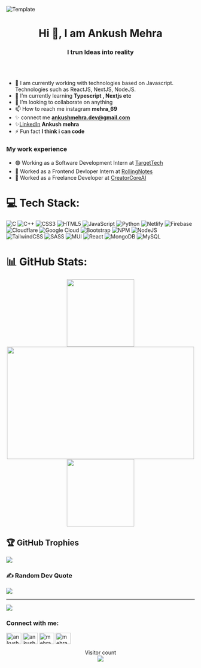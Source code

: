 
![Template](https://raw.githubusercontent.com/halfrost/halfrost/master/icons/header_.png)
 <h1 align="center">Hi 👋, I am Ankush Mehra</h1>
<h3 align="center">I  trun Ideas into reality </h3><br><br>

     
- 👋 I am currently working with technologies based on Javascript. Technologies such as ReactJS, NextJS, NodeJS.
- 🌱 I’m currently learning **Typescript , Nextjs etc**
- 💞️ I’m looking to collaborate on  anything
- 📫 How to reach me instagram **mehra_69**
- ✨ connect me **ankushmehra.dev@gmail.com** 
- ✨<a href="https://www.linkedin.com/in/ankush-mehra-9a57a1233/">LinkedIn</a> **Ankush mehra** 
- ⚡ Fun fact **I think i can code**

### My work experience
- 🟢 Working as a Software Development Intern at [TargetTech](https://targettechnology.in/)
- 🔴 Worked as a Frontend Devloper Intern at [RollingNotes](https://rollingnotes.in/)
- 🔴 Worked as a Freelance Developer  at [CreatorCoreAI]()

# 💻 Tech Stack:
![C](https://img.shields.io/badge/c-%2300599C.svg?style=for-the-badge&logo=c&logoColor=white) ![C++](https://img.shields.io/badge/c++-%2300599C.svg?style=for-the-badge&logo=c%2B%2B&logoColor=white) ![CSS3](https://img.shields.io/badge/css3-%231572B6.svg?style=for-the-badge&logo=css3&logoColor=white) ![HTML5](https://img.shields.io/badge/html5-%23E34F26.svg?style=for-the-badge&logo=html5&logoColor=white) ![JavaScript](https://img.shields.io/badge/javascript-%23323330.svg?style=for-the-badge&logo=javascript&logoColor=%23F7DF1E) ![Python](https://img.shields.io/badge/python-3670A0?style=for-the-badge&logo=python&logoColor=ffdd54) ![Netlify](https://img.shields.io/badge/netlify-%23000000.svg?style=for-the-badge&logo=netlify&logoColor=#00C7B7) ![Firebase](https://img.shields.io/badge/firebase-%23039BE5.svg?style=for-the-badge&logo=firebase) ![Cloudflare](https://img.shields.io/badge/Cloudflare-F38020?style=for-the-badge&logo=Cloudflare&logoColor=white) ![Google Cloud](https://img.shields.io/badge/Google%20Cloud-%234285F4.svg?style=for-the-badge&logo=google-cloud&logoColor=white) ![Bootstrap](https://img.shields.io/badge/bootstrap-%23563D7C.svg?style=for-the-badge&logo=bootstrap&logoColor=white) ![NPM](https://img.shields.io/badge/NPM-%23000000.svg?style=for-the-badge&logo=npm&logoColor=white) ![NodeJS](https://img.shields.io/badge/node.js-6DA55F?style=for-the-badge&logo=node.js&logoColor=white) ![TailwindCSS](https://img.shields.io/badge/tailwindcss-%2338B2AC.svg?style=for-the-badge&logo=tailwind-css&logoColor=white) ![SASS](https://img.shields.io/badge/SASS-hotpink.svg?style=for-the-badge&logo=SASS&logoColor=white) ![MUI](https://img.shields.io/badge/MUI-%230081CB.svg?style=for-the-badge&logo=material-ui&logoColor=white) ![React](https://img.shields.io/badge/react-%2320232a.svg?style=for-the-badge&logo=react&logoColor=%2361DAFB) ![MongoDB](https://img.shields.io/badge/MongoDB-%234ea94b.svg?style=for-the-badge&logo=mongodb&logoColor=white) ![MySQL](https://img.shields.io/badge/mysql-%2300f.svg?style=for-the-badge&logo=mysql&logoColor=white)
# 📊 GitHub Stats:


<p align="center">
  <img height="180em" src="https://github-readme-stats.vercel.app/api?username=mehraankush&theme=react&hide_border=true&include_all_commits=true&count_private=true" />
  <br/>
  <img height="300em" width="500em" src="https://github-readme-streak-stats.herokuapp.com/?user=mehraankush&theme=react&hide_border=true" />
  <br/>
  <img height="180em" src="https://github-readme-stats.vercel.app/api/top-langs/?username=mehraankush&theme=react&hide_border=true&include_all_commits=true&count_private=true&layout=compact" />
</p>






## 🏆 GitHub Trophies
![](https://github-profile-trophy.vercel.app/?username=mehraankush&theme=radical&no-frame=false&no-bg=true&margin-w=4)

### ✍️ Random Dev Quote
![](https://quotes-github-readme.vercel.app/api?type=horizontal&theme=radical)

---
[![](https://visitcount.itsvg.in/api?id=mehraankush&icon=0&color=0)](https://visitcount.itsvg.in)







<h3 align="left">Connect with me:</h3>
<p align="left">
<a href="https://linkedin.com/in/ankush mehra" target="blank"><img align="center" src="https://raw.githubusercontent.com/rahuldkjain/github-profile-readme-generator/master/src/images/icons/Social/linked-in-alt.svg" alt="ankush mehra" height="30" width="40" /></a>
<a href="https://fb.com/ankush mehra" target="blank"><img align="center" src="https://raw.githubusercontent.com/rahuldkjain/github-profile-readme-generator/master/src/images/icons/Social/facebook.svg" alt="ankush mehra" height="30" width="40" /></a>
<a href="https://instagram.com/mehra_69" target="blank"><img align="center" src="https://raw.githubusercontent.com/rahuldkjain/github-profile-readme-generator/master/src/images/icons/Social/instagram.svg" alt="mehra_69" height="30" width="40" /></a>
<a href="https://www.hackerrank.com/mehraankush36" target="blank"><img align="center" src="https://raw.githubusercontent.com/rahuldkjain/github-profile-readme-generator/master/src/images/icons/Social/hackerrank.svg" alt="mehraankush36" height="30" width="40" /></a>
</p>

<!---
mehraankush/mehraankush is a ✨ special ✨ repository because its `README.md` (this file) appears on your GitHub profile.
You can click the Preview link to take a look at your changes.
--->
<p align="center"> 
  Visitor count <br>
  <img src="https://profile-counter.glitch.me/mehraankush/count.svg" />
</p>

